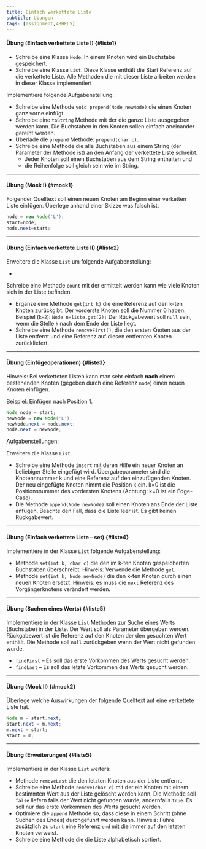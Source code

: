 ```yaml
---
title: Einfach verkettete Liste
subtitle: Übungen
tags: [assignment,4BHELS]
---
```


#### Übung (Einfach verkettete Liste I) {#liste1}

- Schreibe eine Klasse `Node`. In einem Knoten wird ein Buchstabe gespeichert.
- Schreibe eine Klasse `List`. Diese Klasse enthält die Start Referenz auf die verkettete Liste. Alle Methoden die mit dieser Liste arbeiten werden in dieser Klasse implementiert

Implementiere folgende Aufgabenstellung:

- Schreibe eine Methode `void prepend(Node newNode)` die einen Knoten ganz vorne einfügt. 
- Schreibe eine `toString` Methode mit der die ganze Liste ausgegeben werden kann. Die Buchstaben in den Knoten sollen einfach aneinander gereiht werden.
- Überlade die `prepend` Methode: `prepend(char c)`.
- Schreibe eine Methode die alle Buchstaben aus einem String (der Parameter der Methode ist) an den Anfang der verkettete Liste schreibt.
  - Jeder Knoten soll einen Buchstaben aus dem String enthalten und
  - die Reihenfolge soll gleich sein wie im String.




---

#### Übung (Mock I) {#mock1}

Folgender Quelltext soll einen neuen Knoten am Beginn einer verketten Liste einfügen.
Überlege anhand einer Skizze was falsch ist.

```java
node = new Node('L');
start=node;
node.next=start;
```




---

#### Übung (Einfach verkettete Liste II) {#liste2}

Erweitere die Klasse `List` um folgende Aufgabenstellung:

- 
Schreibe eine Methode `count` mit der ermittelt werden kann wie viele Knoten sich in der Liste befinden.
- Ergänze eine Methode `get(int k)` die eine Referenz auf den `k`-ten Knoten zurückgibt. Der vorderste Knoten soll die Nummer 0 haben. Beispiel (`k=2`): `Node n=liste.get(2);`
Der Rückgabewert soll `null` sein, wenn die Stelle `k` nach dem Ende der Liste liegt.
- Schreibe eine Methode `removeFirst()`, die den ersten Knoten aus der Liste entfernt und eine Referenz auf diesen entfernten Knoten zurückliefert.




---

#### Übung (Einfügeoperationen) {#liste3}

Hinweis: Bei verketteten Listen kann man sehr einfach **nach** einem bestehenden Knoten (gegeben durch eine Referenz `node`) einen neuen Knoten einfügen.

Beispiel: Einfügen nach Position 1.

```java
Node node = start;
newNode = new Node('L');
newNode.next = node.next;
node.next = newNode;
```

Aufgabenstellungen:

Erweitere die Klasse `List`.

- Schreibe eine Methode `insert` mit deren Hilfe ein neuer Knoten an beliebiger Stelle eingefügt wird. Übergabeparameter sind die Knotennnummer k und eine Referenz auf den einzufügenden Knoten. Der neu eingefügte Knoten nimmt die Position k ein.
k=0 ist die Positionsnummer des vordersten Knotens (Achtung: k=0 ist ein Edge-Case).
- Die Methode  `append(Node newNode)` soll einen Knoten ans Ende der Liste anfügen.
Beachte den Fall, dass die Liste leer ist.
Es gibt keinen Rückgabewert.



---

#### Übung (Einfach verkettete Liste – set) {#liste4}

Implementiere in der Klasse `List` folgende Aufgabenstellung:

- Methode `set(int k, char c)` die den im k-ten Knoten gespeicherten Buchstaben überschreibt. Hinweis: Verwende die Methode `get`.
- Methode `set(int k, Node newNode)` die den k-ten Knoten durch einen neuen Knoten ersetzt. Hinweis: es muss die `next` Referenz des Vorgängerknotens verändert werden.




---

#### Übung (Suchen eines Werts) {#liste5}

Implementiere in der Klasse `List` Methoden zur Suche eines Werts (Buchstabe) in der Liste.  Der Wert soll als Parameter übergeben werden. Rückgabewert ist die Referenz auf den Knoten der den gesuchten Wert enthält. Die Methode soll `null` zurückgeben wenn der Wert nicht gefunden wurde. 


- `findFirst` – Es soll das erste Vorkommen des Werts gesucht werden.
- `findLast` – Es soll das letzte Vorkommen des Werts gesucht werden.



---
#### Übung (Mock II) {#mock2}

Überlege welche Auswirkungen der folgende Quelltext auf eine verkettete Liste hat.

```java
Node m = start.next;
start.next = m.next;
m.next = start;
start = m;
```




---

#### Übung (Erweiterungen) {#liste5}

Implementiere in der Klasse `List` weiters:

- Methode `removeLast` die den letzten Knoten aus der Liste entfernt.
- Schreibe eine Methode `remove(char c)` mit der ein Knoten mit einem bestimmten Wert aus der Liste gelöscht werden kann. Die Methode soll `false` liefern falls der Wert nicht gefunden wurde, andernfalls `true`. Es soll nur das erste Vorkommen des Werts gesucht werden.
- Optimiere die `append` Methode so, dass diese in einem Schritt (ohne Suchen des Endes) durchgeführt werden kann. Hinweis: Führe zusätzlich zu `start` eine Referenz `end` mit die immer auf den letzten Knoten verweist.
- Schreibe eine Methode die die Liste alphabetisch sortiert.
